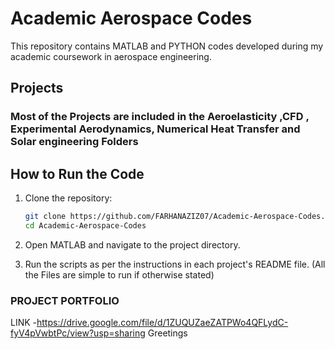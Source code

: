 # Academic Aerospace Codes

This repository contains MATLAB and PYTHON codes developed during my academic coursework in aerospace engineering.

## Projects

### Most of the Projects are included in the Aeroelasticity ,CFD , Experimental Aerodynamics, Numerical Heat Transfer and Solar engineering Folders


## How to Run the Code

1. Clone the repository:
    ```sh
    git clone https://github.com/FARHANAZIZ07/Academic-Aerospace-Codes.git
    cd Academic-Aerospace-Codes
    ```

2. Open MATLAB and navigate to the project directory.
3. Run the scripts as per the instructions in each project's README file. (All the Files are simple to run if otherwise stated)

### PROJECT PORTFOLIO 
LINK -https://drive.google.com/file/d/1ZUQUZaeZATPWo4QFLydC-fyV4pVwbtPc/view?usp=sharing
Greetings
